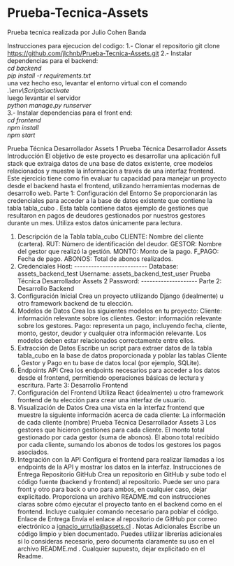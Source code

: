 # Prueba-Tecnica-Assets
Prueba tecnica realizada por Julio Cohen Banda

Instrucciones para ejecucion del codigo:
1.- Clonar el repositorio git clone https://github.com/jlchnb/Prueba-Tecnica-Assets.git
2.- Instalar dependencias para el backend:<br>
    *cd backend*<br>
    *pip install -r requirements.txt*<br>
    una vez hecho eso, levantar el entorno virtual con el comando<br>
    *.\env\Scripts\activate*<br>
    luego levantar el servidor<br>
    *python manage.py runserver*<br>
3.- Instalar dependencias para el front end:<br>
    *cd frontend*<br>
    *npm install*<br>
    *npm start*<br>

Prueba Técnica Desarrollador Assets 1
Prueba Técnica Desarrollador
Assets
Introducción
El objetivo de este proyecto es desarrollar una aplicación full stack que extraiga
datos de una base de datos existente, cree modelos relacionados y muestre la
información a través de una interfaz frontend. Este ejercicio tiene como fin evaluar
tu capacidad para manejar un proyecto desde el backend hasta el frontend,
utilizando herramientas modernas de desarrollo web.
Parte 1: Configuración del Entorno
Se proporcionarán las credenciales para acceder a la base de datos existente que
contiene la tabla tabla_cubo . Esta tabla contiene datos ejemplo de gestiones que
resultaron en pagos de deudores gestionados por nuestros gestores durante un
mes. Utiliza estos datos únicamente para lectura.
1. Descripción de la Tabla tabla_cubo
CLIENTE: Nombre del cliente (cartera).
RUT: Número de identificación del deudor.
GESTOR: Nombre del gestor que realizó la gestión.
MONTO: Monto de la pago.
F_PAGO: Fecha de pago.
ABONOS: Total de abonos realizados.
2. Credenciales
Host: --------------------------
Database: assets_backend_test
Username: assets_backend_test_user
Prueba Técnica Desarrollador Assets 2
Password: --------------------
Parte 2: Desarrollo Backend
1. Configuración Inicial
Crea un proyecto utilizando Django (idealmente) u otro framework
backend de tu elección.
2. Modelos de Datos
Crea los siguientes modelos en tu proyecto:
Cliente: información relevante sobre los clientes.
Gestor: información relevante sobre los gestores.
Pago: representa un pago, incluyendo fecha, cliente, monto, gestor,
deudor y cualquier otra información relevante.
Los modelos deben estar relacionados correctamente entre ellos.
3. Extracción de Datos
Escribe un script para extraer datos de la tabla tabla_cubo en la base de
datos proporcionada y poblar las tablas Cliente , Gestor y Pago en tu base
de datos local (por ejemplo, SQLite).
4. Endpoints API
Crea los endpoints necesarios para acceder a los datos desde el frontend,
permitiendo operaciones básicas de lectura y escritura.
Parte 3: Desarrollo Frontend
1. Configuración del Frontend
Utiliza React (idealmente) u otro framework frontend de tu elección para
crear una interfaz de usuario.
2. Visualización de Datos
Crea una vista en la interfaz frontend que muestre la siguiente información
acerca de cada cliente:
La información de cada cliente (nombre)
Prueba Técnica Desarrollador Assets 3
Los gestores que hicieron gestiones para cada cliente.
El monto total gestionado por cada gestor (suma de abonos).
El abono total recibido por cada cliente, sumando los abonos de todos
los gestores los pagos asociados.
3. Integración con la API
Configura el frontend para realizar llamadas a los endpoints de la API y
mostrar los datos en la interfaz.
Instrucciones de Entrega
Repositorio GitHub
Crea un repositorio en GitHub y sube todo el código fuente (backend y
frontend) al repositorio. Puede ser uno para front y otro para back o uno
para ambos, en cualquier caso, dejar explicitado.
Proporciona un archivo README.md con instrucciones claras sobre cómo
ejecutar el proyecto tanto en el backend como en el frontend.
Incluye cualquier comando necesario para poblar el código.
Enlace de Entrega
Envía el enlace al repositorio de GitHub por correo electrónico a
ignacio_urrutia@assets.cl .
Notas Adicionales
Escribe un código limpio y bien documentado.
Puedes utilizar librerías adicionales si lo consideras necesario, pero
documenta claramente su uso en el archivo README.md .
Cualquier supuesto, dejar explicitado en el Readme.